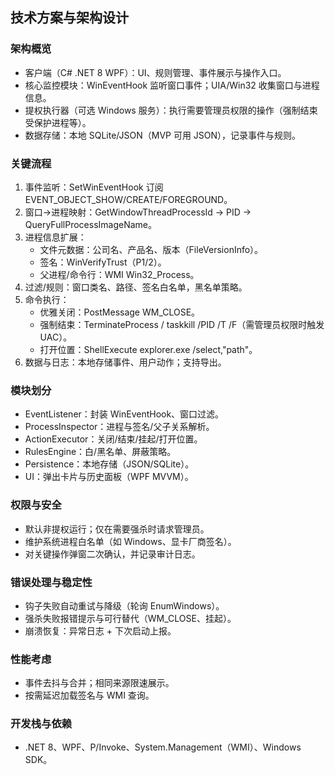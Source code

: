 ## 技术方案与架构设计

### 架构概览
- 客户端（C# .NET 8 WPF）：UI、规则管理、事件展示与操作入口。
- 核心监控模块：WinEventHook 监听窗口事件；UIA/Win32 收集窗口与进程信息。
- 提权执行器（可选 Windows 服务）：执行需要管理员权限的操作（强制结束受保护进程等）。
- 数据存储：本地 SQLite/JSON（MVP 可用 JSON），记录事件与规则。

### 关键流程
1) 事件监听：SetWinEventHook 订阅 EVENT_OBJECT_SHOW/CREATE/FOREGROUND。
2) 窗口→进程映射：GetWindowThreadProcessId → PID → QueryFullProcessImageName。
3) 进程信息扩展：
   - 文件元数据：公司名、产品名、版本（FileVersionInfo）。
   - 签名：WinVerifyTrust（P1/2）。
   - 父进程/命令行：WMI Win32_Process。
4) 过滤/规则：窗口类名、路径、签名白名单，黑名单策略。
5) 命令执行：
   - 优雅关闭：PostMessage WM_CLOSE。
   - 强制结束：TerminateProcess / taskkill /PID /T /F（需管理员权限时触发 UAC）。
   - 打开位置：ShellExecute explorer.exe /select,"path"。
6) 数据与日志：本地存储事件、用户动作；支持导出。

### 模块划分
- EventListener：封装 WinEventHook、窗口过滤。
- ProcessInspector：进程与签名/父子关系解析。
- ActionExecutor：关闭/结束/挂起/打开位置。
- RulesEngine：白/黑名单、屏蔽策略。
- Persistence：本地存储（JSON/SQLite）。
- UI：弹出卡片与历史面板（WPF MVVM）。

### 权限与安全
- 默认非提权运行；仅在需要强杀时请求管理员。
- 维护系统进程白名单（如 Windows、显卡厂商签名）。
- 对关键操作弹窗二次确认，并记录审计日志。

### 错误处理与稳定性
- 钩子失败自动重试与降级（轮询 EnumWindows）。
- 强杀失败报错提示与可行替代（WM_CLOSE、挂起）。
- 崩溃恢复：异常日志 + 下次启动上报。

### 性能考虑
- 事件去抖与合并；相同来源限速展示。
- 按需延迟加载签名与 WMI 查询。

### 开发栈与依赖
- .NET 8、WPF、P/Invoke、System.Management（WMI）、Windows SDK。



